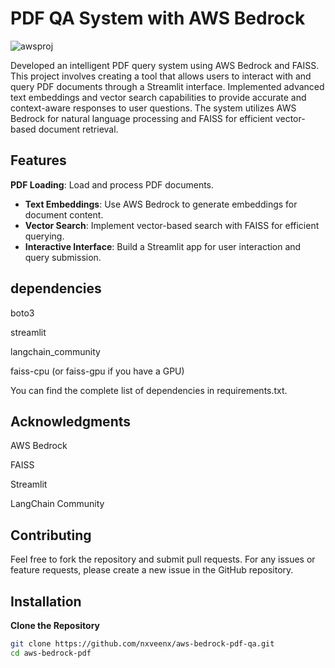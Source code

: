 
# PDF QA System with AWS Bedrock


![awsproj](https://github.com/user-attachments/assets/b778eefb-c76a-4240-9092-5588c399bf98)


Developed an intelligent PDF query system using AWS Bedrock and FAISS. This project involves creating a tool that allows users to interact with and query PDF documents through a Streamlit interface. Implemented advanced text embeddings and vector search capabilities to provide accurate and context-aware responses to user questions. The system utilizes AWS Bedrock for natural language processing and FAISS for efficient vector-based document retrieval.



##  Features

**PDF Loading**: Load and process PDF documents.
- **Text Embeddings**: Use AWS Bedrock to generate embeddings for document content.
- **Vector Search**: Implement vector-based search with FAISS for efficient querying.
- **Interactive Interface**: Build a Streamlit app for user interaction and query submission.


## dependencies

boto3

streamlit

langchain_community

faiss-cpu (or faiss-gpu if you have a GPU)

You can find the complete list of dependencies in requirements.txt.



## Acknowledgments

AWS Bedrock

FAISS

Streamlit

LangChain Community


## Contributing

Feel free to fork the repository and submit pull requests. For any issues or feature requests, please create a new issue in the GitHub repository.
## Installation 

**Clone the Repository**

   ```bash
   git clone https://github.com/nxveenx/aws-bedrock-pdf-qa.git
   cd aws-bedrock-pdf


